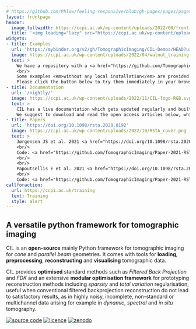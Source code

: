 ```yaml
---
# https://github.com/Phlow/feeling-responsive/blob/gh-pages/pages/pages-root-folder/index.md
layout: frontpage
header:
  image_fullwidth: https://ccpi.ac.uk/wp-content/uploads/2022/08/front-page-1125x800.png # ideally 600x80 pixels
  title: '<img loading="lazy" src="https://ccpi.ac.uk/wp-content/uploads/2022/11/CIL-logo-RGB.svg" alt="CIL - Core Imaging Library">'
widgets:
- title: Examples
  url: 'https://mybinder.org/v2/gh/TomographicImaging/CIL-Demos/HEAD?urlpath=lab/tree/binder%2Findex.ipynb'
  image: https://ccpi.ac.uk/wp-content/uploads/2022/04/walnut_training.png
  text: >
    We have a repository with a <a href="https://github.com/TomographicImaging/CIL-Demos">large collection</a> of Jupyter Notebooks which cover a wide range of topics, from basic usage to advanced reconstructions with iterative methods.
    <br/>
    Some examples <em>without any local installation</em> are provided in <a href="https://mybinder.org">Binder</a>.
    Please click the button below to try them immediately in your browser.
- title: Documentation
  url: '/nightly/'
  image: https://ccpi.ac.uk/wp-content/uploads/2022/11/CIL-logo-RGB.svg
  text: >
    CIL has a live documentation which gets updated regularly and built nightly.
    We suggest to download and read the open access articles below, which provide very detailed information about CIL structure and usage.
- title: Papers
  url: 'https://doi.org/10.1098/rsta.2020.0192'
  image: https://ccpi.ac.uk/wp-content/uploads/2022/10/RSTA_cover.png
  text: >
    Jørgensen JS et al. 2021 <a href="https://doi.org/10.1098/rsta.2020.0192">Core Imaging Library – Part I: a versatile python framework for tomographic imaging</a>. Phil. Trans. R. Soc. A 20200192.
    <br/>
    Code: <a href="https://github.com/TomographicImaging/Paper-2021-RSTA-CIL-Part-I">Paper-2021-RSTA-CIL-Part-I</a>.
    <br/>
    <br/>
    Papoutsellis E et al. 2021 <a href="https://doi.org/10.1098/rsta.2020.0193">Core Imaging Library – Part II: multichannel reconstruction for dynamic and spectral tomography</a>. Phil. Trans. R. Soc. A 20200193.
    <br/>
    Code: <a href="https://github.com/TomographicImaging/Paper-2021-RSTA-CIL-Part-II">Paper-2021-RSTA-CIL-Part-II</a>.
callforaction:
  url: https://ccpi.ac.uk/training
  text: Training
  style: alert
---
```


## A versatile python framework for tomographic imaging

CIL is an **open-source** mainly Python framework for tomographic imaging for *cone* and *parallel beam* geometries. It comes with tools for **loading**, **preprocessing**, **reconstructing** and **visualising** tomographic data.

CIL provides **optimised** standard methods such as *Filtered Back Projection* and *FDK* and an extensive **modular optimisation framework** for prototyping reconstruction methods including *sparsity* and *total variation* regularisation, useful when conventional filtered backprojection reconstruction do not lead to satisfactory results, as in highly noisy, incomplete, non-standard or multichannel data arising for example in *dynamic*, *spectral* and *in situ* tomography.

[![source code](https://img.shields.io/badge/source%20code-GitHub-green)](https://github.com/TomographicImaging/CIL) [![licence](https://img.shields.io/github/license/TomographicImaging/CIL?label=licence)](https://www.apache.org/licenses/LICENSE-2.0.html) [![zenodo](https://img.shields.io/badge/zenodo-10.5281%2Fzenodo.4746198-blue)](https://doi.org/10.5281/zenodo.4746198)
